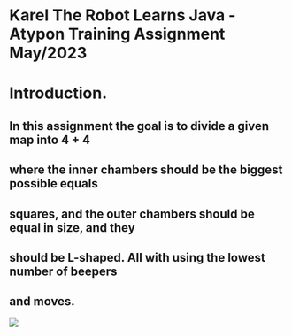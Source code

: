 # Karel The Robot Learns Java - Atypon Training Assignment May/2023
# Introduction.
## In this assignment the goal is to divide a given map into 4 + 4
## where the inner chambers should be the biggest possible equals
## squares, and the outer chambers should be equal in size, and they
## should be L-shaped. All with using the lowest number of beepers
## and moves.

![](https://github.com/ibrahemjrr/KarelTheRobotLearnsJava/blob/master/images/Screenshot%202023-06-02%20152053.png?raw=true)
